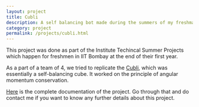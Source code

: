```yaml
---
layout: project
title: Cubli
description: A self balancing bot made during the summers of my freshman year
category: project
permalink: /projects/cubli.html
---
```


This project was done as part of the Institute Techincal Summer Projects which happen for freshmen in IIT Bombay at the end of their first year.

As a part of a team of 4, we tried to replicate the [Cubli]( https://www.youtube.com/watch?v=n_6p-1J551Y ), which was essentially a self-balancing cube. It worked on the principle of angular momentum conservation.

[Here]( https://stab-iitb.org/itsprandomap/documentation?id=46 ) is the complete documentation of the project. Go through that and do contact me if you want to know any further details about this project.

